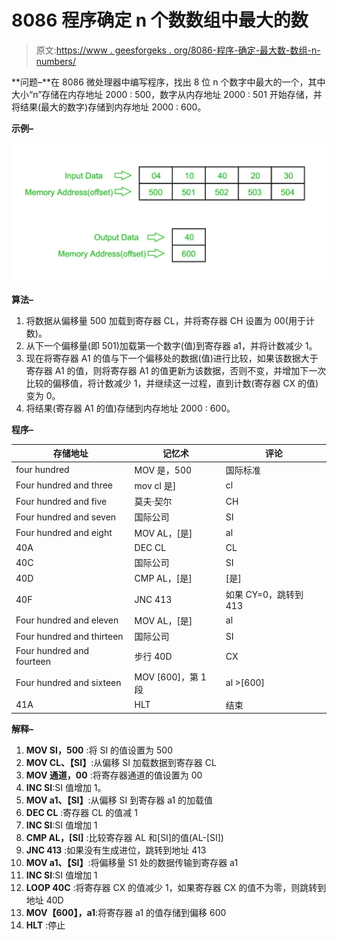 # 8086 程序确定 n 个数数组中最大的数

> 原文:[https://www . geesforgeks . org/8086-程序-确定-最大数-数组-n-numbers/](https://www.geeksforgeeks.org/8086-program-determine-largest-number-array-n-numbers/)

**问题–**在 8086 微处理器中编写程序，找出 8 位 n 个数字中最大的一个，其中大小“n”存储在内存地址 2000 : 500，数字从内存地址 2000 : 501 开始存储，并将结果(最大的数字)存储到内存地址 2000 : 600。

**示例–**

![](img/147bb34b6771e5ae750acbf54e9ef8e1.png)

**算法–**

1.  将数据从偏移量 500 加载到寄存器 CL，并将寄存器 CH 设置为 00(用于计数)。
2.  从下一个偏移量(即 501)加载第一个数字(值)到寄存器 a1，并将计数减少 1。
3.  现在将寄存器 A1 的值与下一个偏移处的数据(值)进行比较，如果该数据大于寄存器 A1 的值，则将寄存器 A1 的值更新为该数据，否则不变，并增加下一次比较的偏移值，将计数减少 1，并继续这一过程，直到计数(寄存器 CX 的值)变为 0。
4.  将结果(寄存器 A1 的值)存储到内存地址 2000 : 600。

**程序–**

<center>

| 存储地址 | 记忆术 | 评论 |
| --- | --- | --- |
| four hundred | MOV 是，500 | 国际标准 |
| Four hundred and three | mov cl 是] | cl |
| Four hundred and five | 莫夫·契尔 | CH |
| Four hundred and seven | 国际公司 | SI |
| Four hundred and eight | MOV AL，[是] | al |
| 40A | DEC CL | CL |
| 40C | 国际公司 | SI |
| 40D | CMP AL，[是] | [是] |
| 40F | JNC 413 | 如果 CY=0，跳转到 413 |
| Four hundred and eleven | MOV AL，[是] | al |
| Four hundred and thirteen | 国际公司 | SI |
| Four hundred and fourteen | 步行 40D | CX |
| Four hundred and sixteen | MOV [600]，第 1 段 | al >[600] |
| 41A | HLT | 结束 |

</center>

**解释–**

1.  **MOV SI，500** :将 SI 的值设置为 500
2.  **MOV CL、【SI】**:从偏移 SI 加载数据到寄存器 CL
3.  **MOV 通道，00** :将寄存器通道的值设置为 00
4.  **INC SI**:SI 值增加 1。
5.  **MOV a1、【SI】**:从偏移 SI 到寄存器 a1 的加载值
6.  **DEC CL** :寄存器 CL 的值减 1
7.  **INC SI**:SI 值增加 1
8.  **CMP AL，[SI]** :比较寄存器 AL 和[SI]的值(AL-[SI])
9.  **JNC 413** :如果没有生成进位，跳转到地址 413
10.  **MOV a1、【SI】**:将偏移量 S1 处的数据传输到寄存器 a1
11.  **INC SI**:SI 值增加 1
12.  **LOOP 40C** :将寄存器 CX 的值减少 1，如果寄存器 CX 的值不为零，则跳转到地址 40D
13.  **MOV【600】，a1**:将寄存器 a1 的值存储到偏移 600
14.  **HLT** :停止